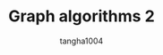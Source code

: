---
layout: post
title: Graph algorithms 2
subtitle:
categories: algorithm
author: tangha1004
tags: [algorithm]
---
